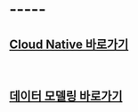 # -----

## [Cloud Native 바로가기](https://github.com/Kangchaemin/KCC_about-term/blob/main/Cloud%20Native/README.md)

&nbsp;
## [데이터 모델링 바로가기](https://github.com/Kangchaemin/KCC_about-term/blob/main/Data%20Modeling/README.md)
